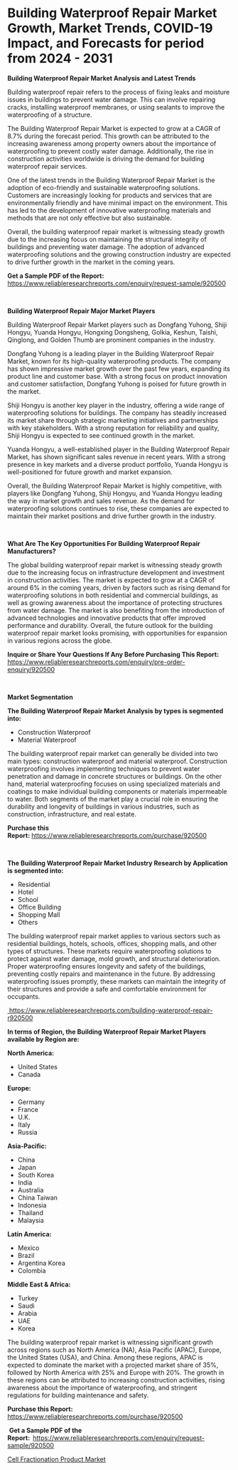 <p><h1>Building Waterproof Repair Market Growth, Market Trends, COVID-19 Impact, and Forecasts for period from 2024 - 2031</h1></p><p><strong>Building Waterproof Repair Market Analysis and Latest Trends</strong></p>
<p><p>Building waterproof repair refers to the process of fixing leaks and moisture issues in buildings to prevent water damage. This can involve repairing cracks, installing waterproof membranes, or using sealants to improve the waterproofing of a structure.</p><p>The Building Waterproof Repair Market is expected to grow at a CAGR of 8.7% during the forecast period. This growth can be attributed to the increasing awareness among property owners about the importance of waterproofing to prevent costly water damage. Additionally, the rise in construction activities worldwide is driving the demand for building waterproof repair services.</p><p>One of the latest trends in the Building Waterproof Repair Market is the adoption of eco-friendly and sustainable waterproofing solutions. Customers are increasingly looking for products and services that are environmentally friendly and have minimal impact on the environment. This has led to the development of innovative waterproofing materials and methods that are not only effective but also sustainable.</p><p>Overall, the building waterproof repair market is witnessing steady growth due to the increasing focus on maintaining the structural integrity of buildings and preventing water damage. The adoption of advanced waterproofing solutions and the growing construction industry are expected to drive further growth in the market in the coming years.</p></p>
<p><strong>Get a Sample PDF of the Report:&nbsp;</strong> <a href="https://www.reliableresearchreports.com/enquiry/request-sample/920500">https://www.reliableresearchreports.com/enquiry/request-sample/920500</a></p>
<p>&nbsp;</p>
<p><strong>Building Waterproof Repair Major Market Players</strong></p>
<p><p>Building Waterproof Repair Market players such as Dongfang Yuhong, Shiji Hongyu, Yuanda Hongyu, Hongxing Dongsheng, Golkia, Keshun, Taishi, Qinglong, and Golden Thumb are prominent companies in the industry. </p><p>Dongfang Yuhong is a leading player in the Building Waterproof Repair Market, known for its high-quality waterproofing products. The company has shown impressive market growth over the past few years, expanding its product line and customer base. With a strong focus on product innovation and customer satisfaction, Dongfang Yuhong is poised for future growth in the market.</p><p>Shiji Hongyu is another key player in the industry, offering a wide range of waterproofing solutions for buildings. The company has steadily increased its market share through strategic marketing initiatives and partnerships with key stakeholders. With a strong reputation for reliability and quality, Shiji Hongyu is expected to see continued growth in the market.</p><p>Yuanda Hongyu, a well-established player in the Building Waterproof Repair Market, has shown significant sales revenue in recent years. With a strong presence in key markets and a diverse product portfolio, Yuanda Hongyu is well-positioned for future growth and market expansion.</p><p>Overall, the Building Waterproof Repair Market is highly competitive, with players like Dongfang Yuhong, Shiji Hongyu, and Yuanda Hongyu leading the way in market growth and sales revenue. As the demand for waterproofing solutions continues to rise, these companies are expected to maintain their market positions and drive further growth in the industry.</p></p>
<p>&nbsp;</p>
<p><strong>What Are The Key Opportunities For Building Waterproof Repair Manufacturers?</strong></p>
<p><p>The global building waterproof repair market is witnessing steady growth due to the increasing focus on infrastructure development and investment in construction activities. The market is expected to grow at a CAGR of around 6% in the coming years, driven by factors such as rising demand for waterproofing solutions in both residential and commercial buildings, as well as growing awareness about the importance of protecting structures from water damage. The market is also benefiting from the introduction of advanced technologies and innovative products that offer improved performance and durability. Overall, the future outlook for the building waterproof repair market looks promising, with opportunities for expansion in various regions across the globe.</p></p>
<p><strong>Inquire or Share Your Questions If Any Before Purchasing This Report:</strong> <a href="https://www.reliableresearchreports.com/enquiry/pre-order-enquiry/920500">https://www.reliableresearchreports.com/enquiry/pre-order-enquiry/920500</a></p>
<p>&nbsp;</p>
<p><strong>Market Segmentation</strong></p>
<p><strong>The Building Waterproof Repair Market Analysis by types is segmented into:</strong></p>
<p><ul><li>Construction Waterproof</li><li>Material Waterproof</li></ul></p>
<p><p>The building waterproof repair market can generally be divided into two main types: construction waterproof and material waterproof. Construction waterproofing involves implementing techniques to prevent water penetration and damage in concrete structures or buildings. On the other hand, material waterproofing focuses on using specialized materials and coatings to make individual building components or materials impermeable to water. Both segments of the market play a crucial role in ensuring the durability and longevity of buildings in various industries, such as construction, infrastructure, and real estate.</p></p>
<p><strong>Purchase this Report:&nbsp;</strong><a href="https://www.reliableresearchreports.com/purchase/920500">https://www.reliableresearchreports.com/purchase/920500</a></p>
<p>&nbsp;</p>
<p><strong>The Building Waterproof Repair Market Industry Research by Application is segmented into:</strong></p>
<p><ul><li>Residential</li><li>Hotel</li><li>School</li><li>Office Building</li><li>Shopping Mall</li><li>Others</li></ul></p>
<p><p>The building waterproof repair market applies to various sectors such as residential buildings, hotels, schools, offices, shopping malls, and other types of structures. These markets require waterproofing solutions to protect against water damage, mold growth, and structural deterioration. Proper waterproofing ensures longevity and safety of the buildings, preventing costly repairs and maintenance in the future. By addressing waterproofing issues promptly, these markets can maintain the integrity of their structures and provide a safe and comfortable environment for occupants.</p></p>
<p><a href="https://www.reliableresearchreports.com/building-waterproof-repair-r920500">&nbsp;https://www.reliableresearchreports.com/building-waterproof-repair-r920500</a></p>
<p><strong>In terms of Region, the Building Waterproof Repair Market Players available by Region are:</strong></p>
<p>
    <p> <strong> North America: </strong>
        <ul>
            <li>United States</li>
            <li>Canada</li>
        </ul>
        </p> 
    <p> <strong> Europe: </strong>
        <ul>
            <li>Germany</li>
            <li>France</li>
            <li>U.K.</li>
            <li>Italy</li>
            <li>Russia</li>
        </ul>
        </p> 
    <p> <strong> Asia-Pacific: </strong>
        <ul>
            <li>China</li>
            <li>Japan</li>
            <li>South Korea</li>
            <li>India</li>
            <li>Australia</li>
            <li>China Taiwan</li>
            <li>Indonesia</li>
            <li>Thailand</li>
            <li>Malaysia</li>
        </ul>
        </p> 
    <p> <strong> Latin America: </strong>
        <ul>
            <li>Mexico</li>
            <li>Brazil</li>
            <li>Argentina Korea</li>
            <li>Colombia</li>
        </ul>
        </p> 
    <p> <strong> Middle East & Africa: </strong>
        <ul>
            <li>Turkey</li>
            <li>Saudi</li>
            <li>Arabia</li>
            <li>UAE</li>
            <li>Korea</li>
        </ul>
    </p>
    </p>
<p><p>The building waterproof repair market is witnessing significant growth across regions such as North America (NA), Asia Pacific (APAC), Europe, the United States (USA), and China. Among these regions, APAC is expected to dominate the market with a projected market share of 35%, followed by North America with 25% and Europe with 20%. The growth in these regions can be attributed to increasing construction activities, rising awareness about the importance of waterproofing, and stringent regulations for building maintenance and safety.</p></p>
<p><strong>Purchase this Report: </strong><a href="https://www.reliableresearchreports.com/purchase/920500">https://www.reliableresearchreports.com/purchase/920500</a></p>
<p>&nbsp;<strong>Get a Sample PDF of the Report:&nbsp;&nbsp;</strong><a href="https://www.reliableresearchreports.com/enquiry/request-sample/920500">https://www.reliableresearchreports.com/enquiry/request-sample/920500</a></p>
<p><strong></strong></p>
<p><p><a href="https://github.com/fiixsa/Market-Research-Report-List-3/blob/main/cell-fractionation-product-market.md">Cell Fractionation Product Market</a></p></p>